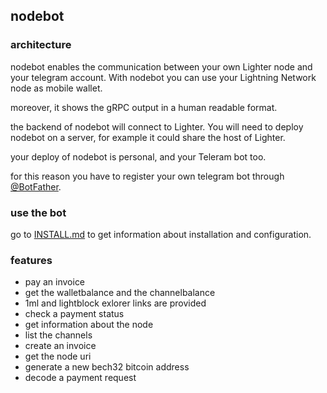 
## nodebot

### architecture

nodebot enables the communication between your own Lighter node and your telegram account. With nodebot you can use your Lightning Network node as mobile wallet.

moreover, it shows the gRPC output in a human readable format.

the backend of nodebot will connect to Lighter. You will need to deploy nodebot on a server, for example it could share the host of Lighter.

your deploy of nodebot is personal, and your Teleram bot too.

for this reason you have to register your own telegram bot through [@BotFather](https://telegram.me/BotFather).

### use the bot

go to [INSTALL.md](INSTALL.md) to get information about installation and configuration.

### features

* pay an invoice
* get the walletbalance and the channelbalance
* 1ml and lightblock exlorer links are provided
* check a payment status
* get information about the node
* list the channels
* create an invoice
* get the node uri
* generate a new bech32 bitcoin address
* decode a payment request
